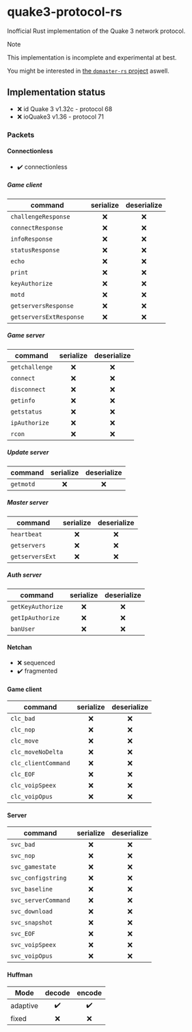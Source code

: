 # quake3-protocol-rs

Inofficial Rust implementation of the Quake 3 network protocol.

> [!NOTE]
> This implementation is incomplete and experimental at best.

You might be interested in [the `dpmaster-rs` project](https://github.com/robo9k/dpmaster-rs) aswell.

## Implementation status

- ❌ id Quake 3 v1.32c - protocol 68
- ❌ ioQuake3 v1.36 - protocol 71

### Packets

#### Connectionless

- ✔️ connectionless

##### Game client

| command                 | serialize | deserialize |
| ----------------------- | :-------: | :---------: |
| `challengeResponse`     | ❌        | ❌         |
| `connectResponse`       | ❌        | ❌         |
| `infoResponse`          | ❌        | ❌         |
| `statusResponse`        | ❌        | ❌         |
| `echo`                  | ❌        | ❌         |
| `print`                 | ❌        | ❌         |
| `keyAuthorize`          | ❌        | ❌         |
| `motd`                  | ❌        | ❌         |
| `getserversResponse`    | ❌        | ❌         |
| `getserversExtResponse` | ❌        | ❌         |

##### Game server

| command                 | serialize | deserialize |
| ----------------------- | :-------: | :---------: |
| `getchallenge`          | ❌        | ❌         |
| `connect`               | ❌        | ❌         |
| `disconnect`            | ❌        | ❌         |
| `getinfo`               | ❌        | ❌         |
| `getstatus`             | ❌        | ❌         |
| `ipAuthorize`           | ❌        | ❌         |
| `rcon`                  | ❌        | ❌         |

##### Update server

| command                 | serialize | deserialize |
| ----------------------- | :-------: | :---------: |
| `getmotd`               | ❌        | ❌         |

##### Master server

| command                 | serialize | deserialize |
| ----------------------- | :-------: | :---------: |
| `heartbeat`             | ❌        | ❌         |
| `getservers`            | ❌        | ❌         |
| `getserversExt`         | ❌        | ❌         |

##### Auth server

| command                 | serialize | deserialize |
| ----------------------- | :-------: | :---------: |
| `getKeyAuthorize`       | ❌        | ❌         |
| `getIpAuthorize`        | ❌        | ❌         |
| `banUser`               | ❌        | ❌         |

#### Netchan

- ❌ sequenced
- ✔️ fragmented

#### Game client

| command                 | serialize | deserialize |
| ----------------------- | :-------: | :---------: |
| `clc_bad`               | ❌        | ❌         |
| `clc_nop`               | ❌        | ❌         |
| `clc_move`              | ❌        | ❌         |
| `clc_moveNoDelta`       | ❌        | ❌         |
| `clc_clientCommand`     | ❌        | ❌         |
| `clc_EOF`               | ❌        | ❌         |
| `clc_voipSpeex`         | ❌        | ❌         |
| `clc_voipOpus`          | ❌        | ❌         |

#### Server

| command                 | serialize | deserialize |
| ----------------------- | :-------: | :---------: |
| `svc_bad`               | ❌        | ❌         |
| `svc_nop`               | ❌        | ❌         |
| `svc_gamestate`         | ❌        | ❌         |
| `svc_configstring`      | ❌        | ❌         |
| `svc_baseline`          | ❌        | ❌         |
| `svc_serverCommand`     | ❌        | ❌         |
| `svc_download`          | ❌        | ❌         |
| `svc_snapshot`          | ❌        | ❌         |
| `svc_EOF`               | ❌        | ❌         |
| `svc_voipSpeex`         | ❌        | ❌         |
| `svc_voipOpus`          | ❌        | ❌         |

#### Huffman

| Mode                 | decode | encode |
| -------------------- | :----: | :----: |
| adaptive             | ✔️     | ✔️     |
| fixed                | ❌     | ❌     |
